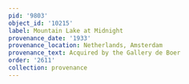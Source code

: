 ```yaml
---
pid: '9803'
object_id: '10215'
label: Mountain Lake at Midnight
provenance_date: '1933'
provenance_location: Netherlands, Amsterdam
provenance_text: Acquired by the Gallery de Boer
order: '2611'
collection: provenance
---
```

